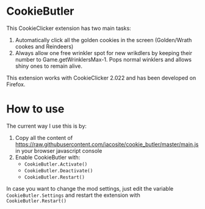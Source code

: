 # CookieButler
This CookieClicker extension has two main tasks:
1. Automatically click all the golden cookies in the screen (Golden/Wrath cookes and Reindeers)
2. Always allow one free wrinkler spot for new wrikdlers by keeping their number to Game.getWrinklersMax-1. Pops normal winklers and allows shiny ones to remain alive.

This extension works with CookieClicker 2.022 and has been developed on Firefox. 

# How to use
The current way I use this is by:
1. Copy all the content of https://raw.githubusercontent.com/iacosite/cookie_butler/master/main.js in your browser javascript console
2. Enable CookieButler with:
    * `CookieButler.Activate()`
    * `CookieButler.Deactivate()`
    * `CookieButler.Restart()` 

In case you want to change the mod settings, just edit the variable `CookieButler.Settings` and restart the extension with `CookieButler.Restart()` 
